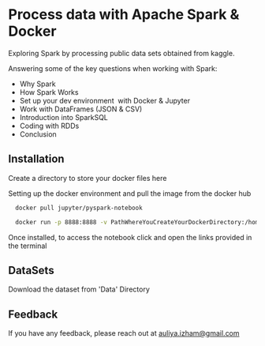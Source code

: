 
# Process data with Apache Spark & Docker

Exploring Spark by processing public data sets obtained from kaggle. 

Answering some of the key questions when working with Spark: 
 * Why Spark
 * How Spark Works
 * Set up your dev environment  with Docker & Jupyter
 * Work with DataFrames (JSON & CSV)
 * Introduction into SparkSQL
 * Coding with RDDs
 * Conclusion
## Installation
Create a directory to store your docker files here

Setting up the docker environment and pull the image from the docker hub
```bash
  docker pull jupyter/pyspark-notebook
```
```bash
  docker run -p 8888:8888 -v PathWhereYouCreateYourDockerDirectory:/home/jovyan/work jupyter/pyspark-notebook
``` 

Once installed, to access the notebook click and open the links provided in the terminal

## DataSets
Download the dataset from 'Data' Directory

## Feedback

If you have any feedback, please reach out at auliya.izham@gmail.com
